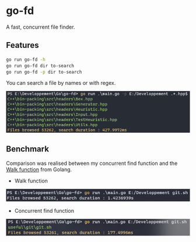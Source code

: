 # go-fd

A fast, concurrent file finder.   

## Features

```sh
go run go-fd -h
go run go-fd dir to-search
go run go-fd -p dir to-search
```

You can search a file by names or with regex.    

![alt text](assets/regex.PNG)

## Benchmark

Comparison was realised between my concurrent find function and the [Walk function](https://golang.org/pkg/path/filepath/#Walk) from Golang.    

- Walk function

![alt text](assets/walk.PNG)

- Concurrent find function

![alt text](assets/concurrency.PNG)